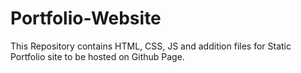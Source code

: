 # Portfolio-Website
This Repository contains HTML, CSS, JS and addition files for Static Portfolio site to be hosted on Github Page.
